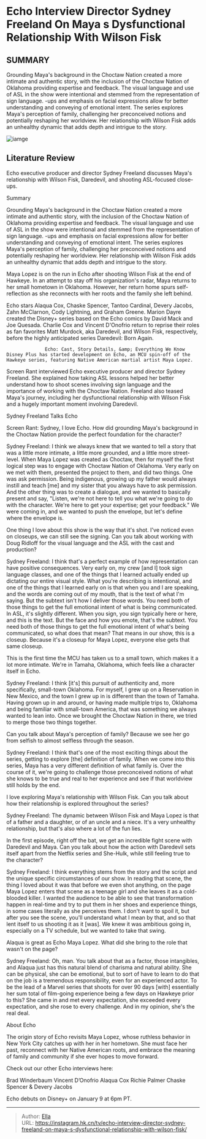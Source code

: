 # Echo Interview Director Sydney Freeland On Maya s Dysfunctional Relationship With Wilson Fisk


## SUMMARY 



  Grounding Maya&#39;s background in the Choctaw Nation created a more intimate and authentic story, with the inclusion of the Choctaw Nation of Oklahoma providing expertise and feedback.   The visual language and use of ASL in the show were intentional and stemmed from the representation of sign language.  -ups and emphasis on facial expressions allow for better understanding and conveying of emotional intent.   The series explores Maya&#39;s perception of family, challenging her preconceived notions and potentially reshaping her worldview. Her relationship with Wilson Fisk adds an unhealthy dynamic that adds depth and intrigue to the story.  

![iamge]()

## Literature Review
Echo executive producer and director Sydney Freeland discusses Maya&#39;s relationship with Wilson Fisk, Daredevil, and shooting ASL-focused close-ups.


Summary

  Grounding Maya&#39;s background in the Choctaw Nation created a more intimate and authentic story, with the inclusion of the Choctaw Nation of Oklahoma providing expertise and feedback.   The visual language and use of ASL in the show were intentional and stemmed from the representation of sign language.  -ups and emphasis on facial expressions allow for better understanding and conveying of emotional intent.   The series explores Maya&#39;s perception of family, challenging her preconceived notions and potentially reshaping her worldview. Her relationship with Wilson Fisk adds an unhealthy dynamic that adds depth and intrigue to the story.  





Maya Lopez is on the run in Echo after shooting Wilson Fisk at the end of Hawkeye. In an attempt to stay off his organization&#39;s radar, Maya returns to her small hometown in Oklahoma. However, her return home spurs self-reflection as she reconnects with her roots and the family she left behind.




Echo stars Alaqua Cox, Chaske Spencer, Tantoo Cardinal, Devery Jacobs, Zahn McClarnon, Cody Lightning, and Graham Greene. Marion Dayre created the Disney&#43; series based on the Echo comics by David Mack and Joe Quesada. Charlie Cox and Vincent D&#39;Onofrio return to reprise their roles as fan favorites Matt Murdock, aka Daredevil, and Wilson Fisk, respectively, before the highly anticipated series Daredevil: Born Again.

                  Echo: Cast, Story Details, &amp; Everything We Know   Disney Plus has started development on Echo, an MCU spin-off of the Hawkeye series, featuring Native American martial artist Maya Lopez.    

Screen Rant interviewed Echo executive producer and director Sydney Freeland. She explained how taking ASL lessons helped her better understand how to shoot scenes involving sign language and the importance of working with the Choctaw Nation. Freeland also teased Maya&#39;s journey, including her dysfunctional relationship with Wilson Fisk and a hugely important moment involving Daredevil.





 Sydney Freeland Talks Echo 
         

Screen Rant: Sydney, I love Echo. How did grounding Maya&#39;s background in the Choctaw Nation provide the perfect foundation for the character?


Sydney Freeland: I think we always knew that we wanted to tell a story that was a little more intimate, a little more grounded, and a little more street-level. When Maya Lopez was created as Choctaw, then for myself the first logical step was to engage with Choctaw Nation of Oklahoma.
Very early on we met with them, presented the project to them, and did two things. One was ask permission. Being indigenous, growing up my father would always instill and teach [me] and my sister that you always have to ask permission. And the other thing was to create a dialogue, and we wanted to basically present and say, &#34;Listen, we&#39;re not here to tell you what we&#39;re going to do with the character. We&#39;re here to get your expertise; get your feedback.&#34; We were coming in, and we wanted to push the envelope, but let&#39;s define where the envelope is.





One thing I love about this show is the way that it&#39;s shot. I&#39;ve noticed even on closeups, we can still see the signing. Can you talk about working with Doug Ridloff for the visual language and the ASL with the cast and production?


Sydney Freeland: I think that&#39;s a perfect example of how representation can have positive consequences. Very early on, my crew [and I] took sign language classes, and one of the things that I learned actually ended up dictating our entire visual style.
What you&#39;re describing is intentional, and one of the things that I learned early on is that when you and I are speaking, and the words are coming out of my mouth, that is the text of what I&#39;m saying. But the subtext isn&#39;t how I deliver those words. You need both of those things to get the full emotional intent of what is being communicated.
In ASL, it&#39;s slightly different. When you sign, you sign typically here or here, and this is the text. But the face and how you emote, that&#39;s the subtext. You need both of those things to get the full emotional intent of what&#39;s being communicated, so what does that mean? That means in our show, this is a closeup. Because it&#39;s a closeup for Maya Lopez, everyone else gets that same closeup.





This is the first time the MCU has taken us to a small town, which makes it a lot more intimate. We&#39;re in Tamaha, Oklahoma, which feels like a character itself in Echo.


Sydney Freeland: I think [it&#39;s] this pursuit of authenticity and, more specifically, small-town Oklahoma. For myself, I grew up on a Reservation in New Mexico, and the town I grew up in is different than the town of Tamaha. Having grown up in and around, or having made multiple trips to, Oklahoma and being familiar with small-town America, that was something we always wanted to lean into. Once we brought the Choctaw Nation in there, we tried to merge those two things together.


          

Can you talk about Maya&#39;s perception of family? Because we see her go from selfish to almost selfless through the season.





Sydney Freeland: I think that&#39;s one of the most exciting things about the series, getting to explore [the] definition of family. When we come into this series, Maya has a very different definition of what family is. Over the course of it, we&#39;re going to challenge those preconceived notions of what she knows to be true and real to her experience and see if that worldview still holds by the end.


I love exploring Maya&#39;s relationship with Wilson Fisk. Can you talk about how their relationship is explored throughout the series?


Sydney Freeland: The dynamic between Wilson Fisk and Maya Lopez is that of a father and a daughter, or of an uncle and a niece. It&#39;s a very unhealthy relationship, but that&#39;s also where a lot of the fun lies.


In the first episode, right off the bat, we get an incredible fight scene with Daredevil and Maya. Can you talk about how the action with Daredevil sets itself apart from the Netflix series and She-Hulk, while still feeling true to the character?





Sydney Freeland: I think everything stems from the story and the script and the unique specific circumstances of our show. In reading that scene, the thing I loved about it was that before we even shot anything, on the page Maya Lopez enters that scene as a teenage girl and she leaves it as a cold-blooded killer.
I wanted the audience to be able to see that transformation happen in real-time and try to put them in her shoes and experience things, in some cases literally as she perceives them. I don&#39;t want to spoil it, but after you see the scene, you&#39;ll understand what I mean by that, and so that lent itself to us shooting it as it [was]. We knew it was ambitious going in, especially on a TV schedule, but we wanted to take that swing.


Alaqua is great as Echo Maya Lopez. What did she bring to the role that wasn&#39;t on the page?


Sydney Freeland: Oh, man. You talk about that as a factor, those intangibles, and Alaqua just has this natural blend of charisma and natural ability. She can be physical, she can be emotional, but to sort of have to learn to do that on the job is a tremendous responsibility, even for an experienced actor.
To be the lead of a Marvel series that shoots for over 90 days [with] essentially her sum total of film-going experience being a few days on Hawkeye prior to this? She came in and met every expectation, she exceeded every expectation, and she rose to every challenge. And in my opinion, she&#39;s the real deal.







 About Echo 
          

The origin story of Echo revisits Maya Lopez, whose ruthless behavior in New York City catches up with her in her hometown. She must face her past, reconnect with her Native American roots, and embrace the meaning of family and community if she ever hopes to move forward.

Check out our other Echo interviews here:

  Brad Winderbaum   Vincent D’Onofrio   Alaqua Cox   Richie Palmer   Chaske Spencer &amp; Devery Jacobs  



Echo debuts on Disney&#43; on January 9 at 6pm PT.






---

> Author: [Ella](https://instagram.hk.cn/)  
> URL: https://instagram.hk.cn/tv/echo-interview-director-sydney-freeland-on-maya-s-dysfunctional-relationship-with-wilson-fisk/  

